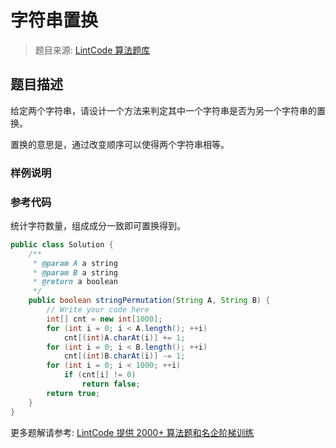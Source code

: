 # 字符串置换
 > 题目来源: [LintCode 算法题库](https://www.lintcode.com/problem/string-permutation/?utm_source=sc-github-wzz)
 ## 题目描述
 给定两个字符串，请设计一个方法来判定其中一个字符串是否为另一个字符串的置换。

置换的意思是，通过改变顺序可以使得两个字符串相等。
 ### 样例说明
 
 ### 参考代码
 统计字符数量，组成成分一致即可置换得到。
```java
public class Solution {
    /**
     * @param A a string
     * @param B a string
     * @return a boolean
     */
    public boolean stringPermutation(String A, String B) {
        // Write your code here
        int[] cnt = new int[1000];
        for (int i = 0; i < A.length(); ++i)
            cnt[(int)A.charAt(i)] += 1;
        for (int i = 0; i < B.length(); ++i)
            cnt[(int)B.charAt(i)] -= 1;
        for (int i = 0; i < 1000; ++i)
            if (cnt[i] != 0)
                return false;
        return true;
    }
}
```
 更多题解请参考: [LintCode 提供 2000+ 算法题和名企阶梯训练](https://www.lintcode.com/problem/?utm_source=sc-github-wzz)